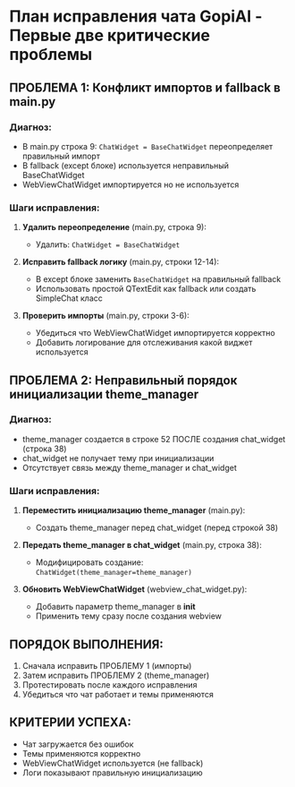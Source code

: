 # План исправления чата GopiAI - Первые две критические проблемы

## ПРОБЛЕМА 1: Конфликт импортов и fallback в main.py

### Диагноз:
- В main.py строка 9: `ChatWidget = BaseChatWidget` переопределяет правильный импорт
- В fallback (except блоке) используется неправильный BaseChatWidget
- WebViewChatWidget импортируется но не используется

### Шаги исправления:
1. **Удалить переопределение** (main.py, строка 9):
   - Удалить: `ChatWidget = BaseChatWidget`
   
2. **Исправить fallback логику** (main.py, строки 12-14):
   - В except блоке заменить `BaseChatWidget` на правильный fallback
   - Использовать простой QTextEdit как fallback или создать SimpleChat класс

3. **Проверить импорты** (main.py, строки 3-6):
   - Убедиться что WebViewChatWidget импортируется корректно
   - Добавить логирование для отслеживания какой виджет используется

## ПРОБЛЕМА 2: Неправильный порядок инициализации theme_manager

### Диагноз:
- theme_manager создается в строке 52 ПОСЛЕ создания chat_widget (строка 38)
- chat_widget не получает тему при инициализации
- Отсутствует связь между theme_manager и chat_widget

### Шаги исправления:
1. **Переместить инициализацию theme_manager** (main.py):
   - Создать theme_manager перед chat_widget (перед строкой 38)
   
2. **Передать theme_manager в chat_widget** (main.py, строка 38):
   - Модифицировать создание: `ChatWidget(theme_manager=theme_manager)`
   
3. **Обновить WebViewChatWidget** (webview_chat_widget.py):
   - Добавить параметр theme_manager в __init__
   - Применить тему сразу после создания webview

## ПОРЯДОК ВЫПОЛНЕНИЯ:
1. Сначала исправить ПРОБЛЕМУ 1 (импорты)
2. Затем исправить ПРОБЛЕМУ 2 (theme_manager)
3. Протестировать после каждого исправления
4. Убедиться что чат работает и темы применяются

## КРИТЕРИИ УСПЕХА:
- Чат загружается без ошибок
- Темы применяются корректно
- WebViewChatWidget используется (не fallback)
- Логи показывают правильную инициализацию